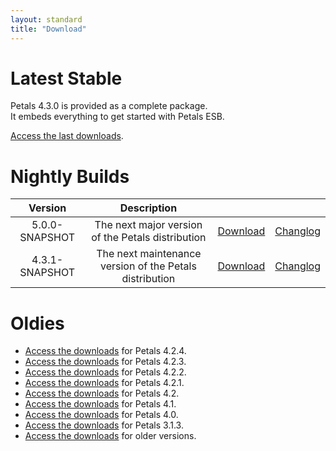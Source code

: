```yaml
---
layout: standard
title: "Download"
--- 
```


# Latest Stable

Petals 4.3.0 is provided as a complete package.  
It embeds everything to get started with Petals ESB.

[Access the last downloads](/download-petals-4.3.0.html).

# Nightly Builds

|     Version    |                      Description                        |   |   |
|:--------------:|:-------------------------------------------------------:|:-:|:-:|
| 5.0.0-SNAPSHOT |    The next major version of the Petals distribution    | [Download](http://repository.ow2.org/nexus/service/local/artifact/maven/content?r=snapshots&g=org.ow2.petals&a=petals-esb-enterprise-edition&v=LATEST&p=zip) | [Changlog](https://jira.petalslink.com/secure/IssueNavigator.jspa?mode=hide&requestId=10190) |
| 4.3.1-SNAPSHOT | The next maintenance version of the Petals distribution | [Download](http://repository.ow2.org/nexus/service/local/artifact/maven/content?r=snapshots&g=org.ow2.petals&a=petals-esb-enterprise-edition&v=4.3.1-SNAPSHOT&p=zip) | [Changlog](http://jira.petalslink.com) |

# Oldies

- [Access the downloads](/download-petals-4.2.4.html) for Petals 4.2.4.
- [Access the downloads](/download-petals-4.2.3.html) for Petals 4.2.3.
- [Access the downloads](/download-petals-4.2.2.html) for Petals 4.2.2.
- [Access the downloads](/download-petals-4.2.1.html) for Petals 4.2.1.
- [Access the downloads](/download-petals-4.2.html) for Petals 4.2.
- [Access the downloads](/download-petals-4.1.html) for Petals 4.1.
- [Access the downloads](/download-petals-4.0.html) for Petals 4.0.
- [Access the downloads](/download-petals-3.1.3.html) for Petals 3.1.3.
- [Access the downloads](/download-petals-older.html) for older versions. 

